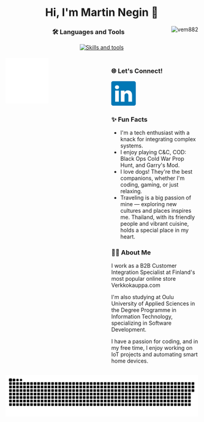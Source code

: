 <h1 align="center">Hi, I'm Martin Negin 👋</h1>
<img align="right" src="https://komarev.com/ghpvc/?username=vem882&label=Profile%20views&color=0e75b6&style=flat" alt="vem882" />

<h3 align="center">🛠️ Languages and Tools</h3>

<p align="center">
  <a href="https://skillicons.dev">
    <img src="https://skillicons.dev/icons?i=aws,azure,cpp,cmake,docker,git,github,js,linux,mysql,py,dotnet,unreal,pycharm,cloudflare,arduino,apple,bash,cpp,css,express,kubernetes,md,nginx,nodejs,npm,php,postman,react,raspberrypi,redis,vue,wordpress,yarn,vscode,ubuntu,windows,debian,terraform,swift,qt,powershell,mongodb,lua,java,html,githubactions,cmake" alt="Skills and tools"/>
  </a>
</p>

<div style="display: flex; justify-content: space-between; align-items: flex-start; margin-top: 20px;">
    <!-- Left Column: Metrics -->
    <div style="flex: 1; max-width: 45%;">
        <img align="left" width="50%" alt="if you see this, it means my metrics are not working" src="https://raw.githubusercontent.com/vem882/vem882/refs/heads/main/github-metrics.svg">
    </div>
 <div style="flex: 1; max-width: 45%; text-align: left; margin-left: 20px;">
        <h3>🌐 Let's Connect!</h3>
        <p>
            <a href="https://www.linkedin.com/in/mrnegin/" target="_blank" style="text-decoration: none;">
                <img src="https://raw.githubusercontent.com/CLorant/readme-social-icons/main/large/filled/linkedin.svg" alt="LinkedIn">
            </a>
        </p>
        
  <h3>✨ Fun Facts</h3>
        <ul>
            <li>I'm a tech enthusiast with a knack for integrating complex systems.</li>
            <li>I enjoy playing C&C, COD: Black Ops Cold War Prop Hunt, and Garry's Mod.</li>
            <li>I love dogs! They're the best companions, whether I'm coding, gaming, or just relaxing. </li>
            <li>Traveling is a big passion of mine — exploring new cultures and places inspires me. Thailand, with its friendly people and vibrant cuisine, holds a special place in my heart.</li>
        </ul>
        
  <h3>🧑‍💻 About Me</h3>
        <p>
            I work as a B2B Customer Integration Specialist at Finland's most popular online store Verkkokauppa.com  </p>
           <p> I'm also studying at Oulu University of Applied Sciences in the Degree Programme in Information Technology, specializing in Software Development.</p>
           <p> I have a passion for coding, and in my free time, I enjoy working on IoT projects and automating smart home devices.</p>
        </p>
    </div>
</div>

![GitHub Snake](https://raw.githubusercontent.com/vem882/vem882/refs/heads/output/github-snake-dark.svg)
